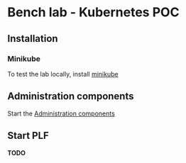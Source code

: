 # Bench lab - Kubernetes POC

## Installation

### Minikube
To test the lab locally, install [minikube](https://github.com/kubernetes/minikube)

## Administration components

Start the [Administration components](admin/README.md)

## Start PLF

**TODO**
